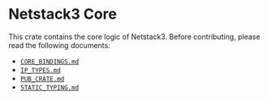# Netstack3 Core

This crate contains the core logic of Netstack3. Before
contributing, please read the following documents:
- [`CORE_BINDINGS.md`](../docs/CORE_BINDINGS.md)
- [`IP_TYPES.md`](../docs/IP_TYPES.md)
- [`PUB_CRATE.md`](../docs/PUB_CRATE.md)
- [`STATIC_TYPING.md`](../docs/STATIC_TYPING.md)